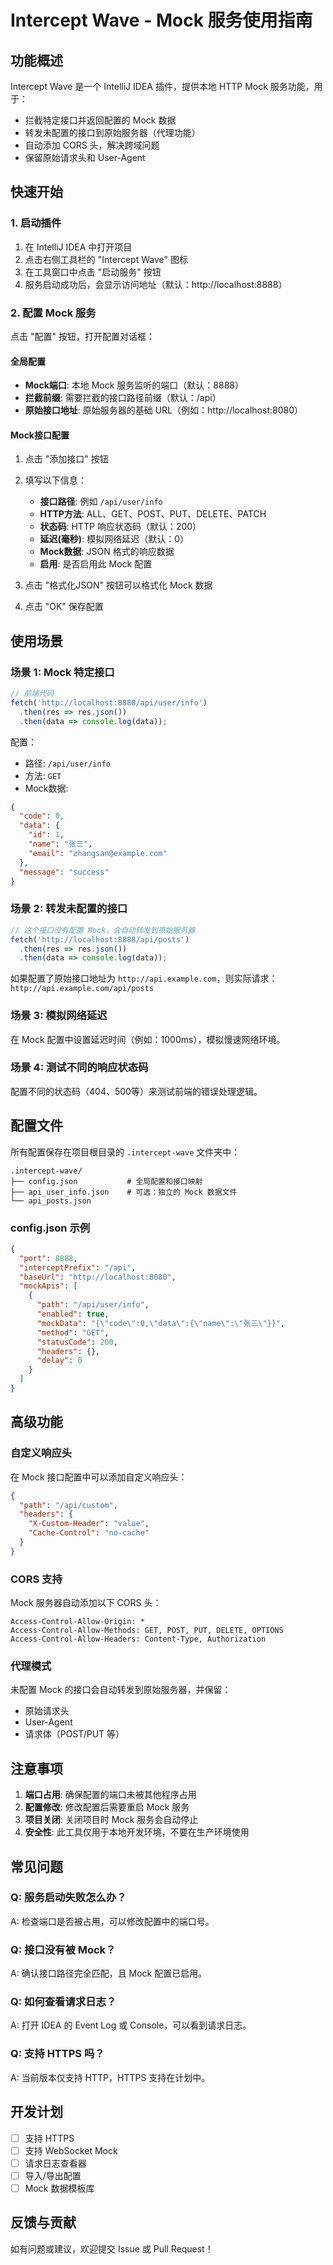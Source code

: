 # Intercept Wave - Mock 服务使用指南

## 功能概述

Intercept Wave 是一个 IntelliJ IDEA 插件，提供本地 HTTP Mock 服务功能，用于：
- 拦截特定接口并返回配置的 Mock 数据
- 转发未配置的接口到原始服务器（代理功能）
- 自动添加 CORS 头，解决跨域问题
- 保留原始请求头和 User-Agent

## 快速开始

### 1. 启动插件

1. 在 IntelliJ IDEA 中打开项目
2. 点击右侧工具栏的 "Intercept Wave" 图标
3. 在工具窗口中点击 "启动服务" 按钮
4. 服务启动成功后，会显示访问地址（默认：http://localhost:8888）

### 2. 配置 Mock 服务

点击 "配置" 按钮，打开配置对话框：

#### 全局配置
- **Mock端口**: 本地 Mock 服务监听的端口（默认：8888）
- **拦截前缀**: 需要拦截的接口路径前缀（默认：/api）
- **原始接口地址**: 原始服务器的基础 URL（例如：http://localhost:8080）

#### Mock接口配置
1. 点击 "添加接口" 按钮
2. 填写以下信息：
   - **接口路径**: 例如 `/api/user/info`
   - **HTTP方法**: ALL、GET、POST、PUT、DELETE、PATCH
   - **状态码**: HTTP 响应状态码（默认：200）
   - **延迟(毫秒)**: 模拟网络延迟（默认：0）
   - **Mock数据**: JSON 格式的响应数据
   - **启用**: 是否启用此 Mock 配置

3. 点击 "格式化JSON" 按钮可以格式化 Mock 数据
4. 点击 "OK" 保存配置

## 使用场景

### 场景 1: Mock 特定接口

```javascript
// 前端代码
fetch('http://localhost:8888/api/user/info')
  .then(res => res.json())
  .then(data => console.log(data));
```

配置：
- 路径: `/api/user/info`
- 方法: `GET`
- Mock数据:
```json
{
  "code": 0,
  "data": {
    "id": 1,
    "name": "张三",
    "email": "zhangsan@example.com"
  },
  "message": "success"
}
```

### 场景 2: 转发未配置的接口

```javascript
// 这个接口没有配置 Mock，会自动转发到原始服务器
fetch('http://localhost:8888/api/posts')
  .then(res => res.json())
  .then(data => console.log(data));
```

如果配置了原始接口地址为 `http://api.example.com`，则实际请求：
`http://api.example.com/api/posts`

### 场景 3: 模拟网络延迟

在 Mock 配置中设置延迟时间（例如：1000ms），模拟慢速网络环境。

### 场景 4: 测试不同的响应状态码

配置不同的状态码（404、500等）来测试前端的错误处理逻辑。

## 配置文件

所有配置保存在项目根目录的 `.intercept-wave` 文件夹中：

```
.intercept-wave/
├── config.json           # 全局配置和接口映射
├── api_user_info.json    # 可选：独立的 Mock 数据文件
└── api_posts.json
```

### config.json 示例

```json
{
  "port": 8888,
  "interceptPrefix": "/api",
  "baseUrl": "http://localhost:8080",
  "mockApis": [
    {
      "path": "/api/user/info",
      "enabled": true,
      "mockData": "{\"code\":0,\"data\":{\"name\":\"张三\"}}",
      "method": "GET",
      "statusCode": 200,
      "headers": {},
      "delay": 0
    }
  ]
}
```

## 高级功能

### 自定义响应头

在 Mock 接口配置中可以添加自定义响应头：

```json
{
  "path": "/api/custom",
  "headers": {
    "X-Custom-Header": "value",
    "Cache-Control": "no-cache"
  }
}
```

### CORS 支持

Mock 服务器自动添加以下 CORS 头：
```
Access-Control-Allow-Origin: *
Access-Control-Allow-Methods: GET, POST, PUT, DELETE, OPTIONS
Access-Control-Allow-Headers: Content-Type, Authorization
```

### 代理模式

未配置 Mock 的接口会自动转发到原始服务器，并保留：
- 原始请求头
- User-Agent
- 请求体（POST/PUT 等）

## 注意事项

1. **端口占用**: 确保配置的端口未被其他程序占用
2. **配置修改**: 修改配置后需要重启 Mock 服务
3. **项目关闭**: 关闭项目时 Mock 服务会自动停止
4. **安全性**: 此工具仅用于本地开发环境，不要在生产环境使用

## 常见问题

### Q: 服务启动失败怎么办？
A: 检查端口是否被占用，可以修改配置中的端口号。

### Q: 接口没有被 Mock？
A: 确认接口路径完全匹配，且 Mock 配置已启用。

### Q: 如何查看请求日志？
A: 打开 IDEA 的 Event Log 或 Console，可以看到请求日志。

### Q: 支持 HTTPS 吗？
A: 当前版本仅支持 HTTP，HTTPS 支持在计划中。

## 开发计划

- [ ] 支持 HTTPS
- [ ] 支持 WebSocket Mock
- [ ] 请求日志查看器
- [ ] 导入/导出配置
- [ ] Mock 数据模板库

## 反馈与贡献

如有问题或建议，欢迎提交 Issue 或 Pull Request！